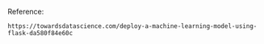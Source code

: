 Reference:

    https://towardsdatascience.com/deploy-a-machine-learning-model-using-flask-da580f84e60c


    